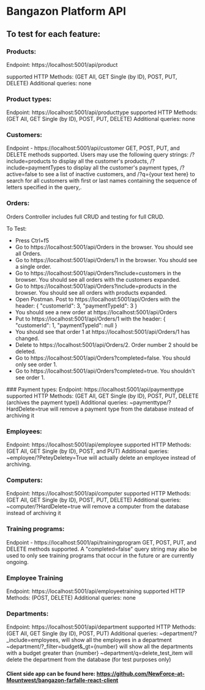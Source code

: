 # Bangazon Platform API

## To test for each feature:



### Products:
Endpoint: https://localhost:5001/api/product

supported HTTP Methods: (GET All, GET Single (by ID), POST, PUT, DELETE)
Additional queries: none


### Product types:
Endpoint: https://localhost:5001/api/producttype
supported HTTP Methods: (GET All, GET Single (by ID), POST, PUT, DELETE)
Additional queries: none

### Customers:
Endpoint - https://localhost:5001/api/customer
GET, POST, PUT, and DELETE methods supported.
Users may use the following query strings: /?include=products to display all the customer's products, /?include=paymentTypes to display all the customer's payment types, /?active=false to see a list of inactive customers, and /?q={your text here} to search for all customers with first or last names containing the sequence of letters specified in the query,.



### Orders:
Orders Controller includes full CRUD and testing for full CRUD.

To Test:
<ul>
<li>Press Ctrl+f5</li>
<li>Go to https://localhost:5001/api/Orders in the browser. You should see all Orders.</li>
<li>Go to https://localhost:5001/api/Orders/1 in the browser. You should see a single order.</li>
<li>Go to https://localhost:5001/api/Orders?include=customers in the browser. You should see all orders with the customers expanded.</li>
<li>Go to https://localhost:5001/api/Orders?include=products in the browser. You should see all orders with products expanded.</li>
<li>Open Postman. Post to https://localhost:5001/api/Orders with the header:
{
"customerId": 3,
"paymentTypeId": 3
}</li>
<li>You should see a new order at https://localhost:5001/api/Orders</li>
<li>Put to https://localhost:5001/api/Orders/1 with the header:
{
"customerId": 1,
"paymentTypeId": null
}</li>
<li>You should see that order 1 at https://localhost:5001/api/Orders/1 has changed.</li>
<li>Delete to https://localhost:5001/api/Orders/2. Order number 2 should be deleted.</li>
<li>Go to https://localhost:5001/api/Orders?completed=false. You should only see order 1.</li>
<li>Go to https://localhost:5001/api/Orders?completed=true. You shouldn't see order 1.</li>
</ul>
### Payment types:
Endpoint: https://localhost:5001/api/paymenttype
supported HTTP Methods: (GET All, GET Single (by ID), POST, PUT, DELETE (archives the payment type))
Additional queries: ~paymenttype/?HardDelete=true will remove a payment type from the database instead of archiving it



### Employees:
Endpoint: https://localhost:5001/api/employee
supported HTTP Methods: (GET All, GET Single (by ID), POST, and PUT)
Additional queries: ~employee/?PeteyDeletey=True  will actually delete an employee instead of archiving.


### Computers:
Endpoint: https://localhost:5001/api/computer
supported HTTP Methods: (GET All, GET Single (by ID), POST, PUT, DELETE)
Additional queries: ~computer/?HardDelete=true will remove a computer from the database instead of archiving it


### Training programs:
Endpoint - https://localhost:5001/api/trainingprogram
GET, POST, PUT, and DELETE methods supported. A "completed=false" query string may also be used to only see training programs that occur in the future or are currently ongoing.

### Employee Training
Endpoint: https://localhost:5001/api/employeetraining
supported HTTP Methods: (POST, DELETE)
Additional queries: none

### Departments:
Endpoint: https://localhost:5001/api/department
supported HTTP Methods: (GET All, GET Single (by ID), POST, PUT)
Additional queries:  ~department/?_include=employees, will show all the employees in a department
        ~department/?_filter=budget&_gt={number} will show all the departments with a budget greater than {number}
        ~department/q=delete_test_item will delete the department from the database (for test purposes only)



#### Client side app can be found here: https://github.com/NewForce-at-Mountwest/bangazon-farfalle-react-client
